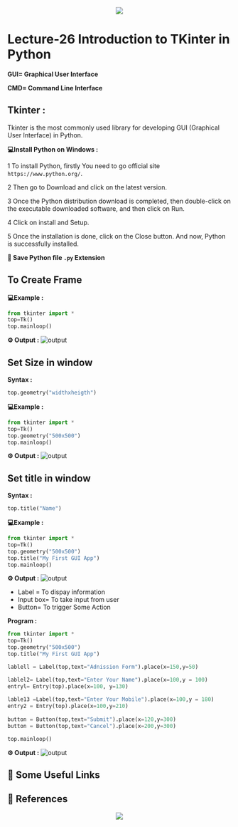 <!-- HEADER -->
<p align="center">
  <img  src="./../assets/header.png?" />
</p>

# Lecture-26 Introduction to TKinter in Python

**GUI= Graphical User Interface**

**CMD= Command Line Interface**

## Tkinter :

Tkinter is the most commonly used library for developing GUI (Graphical User Interface) in Python.

**💻Install Python on Windows :**

1 To install Python, firstly You need to go  official site `https://www.python.org/`.

2 Then go to Download and click on the latest version.

3 Once the Python distribution download is completed, then double-click on the executable downloaded software, and then click on Run.

4 Click on install and Setup.

5 Once the installation is done, click on the Close button. And now, Python is successfully installed.

**🧠 Save Python file `.py` Extension**
 

## To Create Frame 

**💻Example :**

```python
from tkinter import *
top=Tk()
top.mainloop()
```
**⚙️ Output :**
![output](first.png)

## Set Size in window 

**Syntax :**
```python
top.geometry("widthxheigth")
```
**💻Example :**
```python
from tkinter import *
top=Tk()
top.geometry("500x500")
top.mainloop()
```
**⚙️ Output :**
![output](secound.png)

## Set title in window 

**Syntax :**
```python
top.title("Name")
```
**💻Example :**
```python
from tkinter import *
top=Tk()
top.geometry("500x500")
top.title("My First GUI App")
top.mainloop()
```
**⚙️ Output :**
![output](third.png)

* Label = To dispay information
* Input box= To take input from user
* Button= To trigger Some Action

**Program :**
```python
from tkinter import *
top=Tk()
top.geometry("500x500")
top.title("My First GUI App")

lablell = Label(top,text="Adnission Form").place(x=150,y=50)

lablel2= Label(top,text="Enter Your Name").place(x=100,y = 100)
entryl= Entry(top).place(x=100, y=130)
                                                    
lable13 =Label(top,text="Enter Your Mobile").place(x=100,y = 180)
entry2 = Entry(top).place(x=100,y=210)
                                                       
button = Button(top,text="Submit").place(x=120,y=300)
button = Button(top,text="Cancel").place(x=200,y=300)

top.mainloop()
```

**⚙️ Output :**
![output](forth.png)
## 🔗 Some Useful Links

## 📖 References

<!-- FOOTER -->
<p align="center">
  <img  src="./../assets/footer.png" />
</p> 